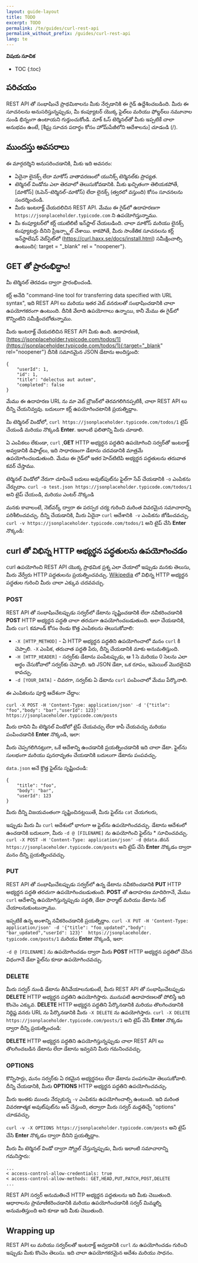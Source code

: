 ```yaml
---
layout: guide-layout
title: TODO
excerpt: TODO
permalink: /te/guides/curl-rest-api
permalink_without_prefix: /guides/curl-rest-api
lang: te
---
```


**విషయ సూచిక**

* TOC
{:toc}

## పరిచయం
REST API తో సంభాషించే ప్రాథమికాలను మీకు నేర్పడానికి ఈ గైడ్ ఉద్దేశించబడింది. మీరు ఈ సూచనలను అనుసరిస్తున్నప్పుడు, మీ కంప్యూటర్ యొక్క ఫైల్‌లు మరియు ఫోల్డర్‌లు నమూనాల నుండి భిన్నంగా ఉంటాయని గుర్తుంచుకోండి. మాక్ ఓస్ టెర్మినల్‌తో మీకు ఇప్పటికే చాలా అనుభవం ఉంటే, [శీఘ్ర సూచన పదార్థం కోసం హోమ్‌పేజీలోని ఆదేశాలను] చూడండి (/).

## ముందస్తు అవసరాలు

ఈ మార్గదర్శిని అనుసరించడానికి, మీకు ఇది అవసరం:

* ఏదైనా లైనక్స్ లేదా మాకోస్ వాతావరణంలో యునిక్స్ టెర్మినల్‌కు ప్రాప్యత.
* టెర్మినల్ విండోను ఎలా తెరవాలో తెలుసుకోవడానికి. మీకు ఖచ్చితంగా తెలియకపోతే, [మాకోస్] (ఓపెన్-టెర్మినల్-మాకోస్) లేదా లైనక్స్ (త్వరలో వస్తుంది) కోసం సూచనలను సందర్శించండి.
* మీరు ఇంటరాక్ట్ చేయదలిచిన REST API. మేము ఈ గైడ్‌లో ఉదాహరణగా `https://jsonplaceholder.typicode.com` ని ఉపయోగిస్తున్నాము.
* మీ కంప్యూటర్‌లో కర్ల్ యుటిలిటీ ఇన్‌స్టాల్ చేయబడింది. చాలా మాకోస్ మరియు లైనక్స్ కంప్యూటర్లు దీనిని ప్రీఇన్స్టాల్ చేశాయి. కాకపోతే, మీరు సాంకేతిక సూచనలను కర్ల్ ఇన్‌స్టాలేషన్ వెబ్‌సైట్‌లో (https://curl.haxx.se/docs/install.html) సమీక్షించాల్సి ఉంటుంది{: target = "_blank" rel = "noopener"}.

## GET తో ప్రారంభిద్దాం!

మీ టెర్మినల్ తెరవడం ద్వారా ప్రారంభించండి.

కర్ల్ అనేది "command-line tool for transferring data specified with URL syntax", ఇది REST API లు మరియు ఇతర వెబ్ వనరులతో సంభాషించడానికి చాలా ఉపయోగకరంగా ఉంటుంది. దీనికి వేలాది ఉపయోగాలు ఉన్నాయి, కానీ మేము ఈ గైడ్‌లో కొన్నింటిని సమీక్షించబోతున్నాము.

మీరు ఇంటరాక్ట్ చేయదలిచిన REST API మీకు ఉంది. ఉదాహరణకి, [https://jsonplaceholder.typicode.com/todos/1](https://jsonplaceholder.typicode.com/todos/1){:target="_blank" rel="noopener"} దీనికి సమానమైన JSON డేటాను అందిస్తుంది:

```
{
	"userId": 1,
	"id": 1,
	"title": "delectus aut autem",
	"completed": false
}
```
మేము ఈ ఉదాహరణ URL ను మా వెబ్ బ్రౌజర్‌లో తెరవగలిగినప్పటికీ, చాలా REST API లు దీన్ని చేయనివ్వవు. బదులుగా కర్ల్ ఉపయోగించటానికి ప్రయత్నిద్దాం.

మీ టెర్మినల్ విండోలో, `curl https://jsonplaceholder.typicode.com/todos/1` టైప్ చేయండి మరియు నొక్కండి **Enter**. ఇలాంటి ఫలితాన్ని మీరు చూడాలి.

<div class="center guideimages">
  <amp-anim src="/assets/guides/curl-rest-api/curl-get-basic-en.gif" width="665" height="387" alt="Demo of basic curl command" layout="responsive"></amp-anim>
</div>

ఏ ఎంపికలు లేకుండా, `curl` ,**GET** HTTP అభ్యర్ధన పద్ధతిని ఉపయోగించి సర్వర్‌తో ఇంటరాక్ట్ అవ్వడానికి డిఫాల్ట్‌లు, ఇది సాధారణంగా డేటాను చదవడానికి మాత్రమే ఉపయోగించబడుతుంది. మేము ఈ గైడ్‌లో ఇతర హెచ్‌టిటిపి అభ్యర్థన పద్ధతులను తరువాత కవర్ చేస్తాము.

టెర్మినల్ విండోలో నేరుగా చూపించే బదులు అవుట్‌పుట్‌ను ఫైల్‌గా సేవ్ చేయడానికి `-o` ఎంపికను చేర్చుదాం. `curl -o test.json https://jsonplaceholder.typicode.com/todos/1` అని టైప్ చేయండి, మరియు ఎంటర్ నొక్కండి

<div class="center guideimages">
  <amp-anim src="/assets/guides/curl-rest-api/curl-get-output-en.gif" width="665" height="387" alt="Demo of basic curl command with file output" layout="responsive"></amp-anim>
</div>

మనకు కావాలంటే, నెట్‌వర్క్ ద్వారా ఈ పరస్పర చర్య గురించి మరింత వివరమైన సమాచారాన్ని పరిశీలించవచ్చు. దీన్ని చేయడానికి, మీరు ఏదైనా `curl` ఆదేశానికి` -v` ఎంపికను జోడించవచ్చు. `curl -v https://jsonplaceholder.typicode.com/todos/1` అని టైప్ చేసి **Enter** నొక్కండి:

<div class="center guideimages">
  <amp-anim src="/assets/guides/curl-rest-api/curl-get-verbose-en.gif" width="665" height="387" alt="Demo of basic curl command with verbose output" layout="responsive"></amp-anim>
</div>

## curl తో విభిన్న HTTP అభ్యర్థన పద్ధతులను ఉపయోగించడం

curl ఉపయోగించి REST API యొక్క ప్రాథమిక ప్రశ్న ఎలా చేయాలో ఇప్పుడు మనకు తెలుసు, మీరు వేర్వేరు HTTP పద్ధతులను ప్రయత్నించవచ్చు. [Wikipedia](https://en.wikipedia.org/wiki/Hypertext_Transfer_Protocol#Request_methods) లో విభిన్న HTTP అభ్యర్థన పద్ధతుల గురించి మీరు చాలా ఎక్కువ చదవవచ్చు.

### POST

REST API తో సంభాషించేటప్పుడు సర్వర్‌లో డేటాను సృష్టించడానికి లేదా నవీకరించడానికి **POST** HTTP అభ్యర్థన పద్ధతి చాలా తరచుగా ఉపయోగించబడుతుంది. అలా చేయడానికి, మీరు `curl` కమాండ్ కోసం రెండు కొత్త ఎంపికలను తెలుసుకోవాలి:

* `-X [HTTP_METHOD]` - ఏ HTTP అభ్యర్థన పద్ధతిని ఉపయోగించాలో మనం  `curl` కి చెప్పాలి. `-X` ఎంపిక, తరువాత పద్ధతి పేరు, దీన్ని చేయడానికి మాకు అనుమతిస్తుంది.
* `-H [HTTP_HEADER]` - సర్వర్‌కు డేటాను పంపేటప్పుడు, ఆ 1 సె మరియు 0 సెలను ఎలా అర్థం చేసుకోవాలో సర్వర్‌కు చెప్పాలి. ఇది JSON డేటా, ఒక రూపం, ఇమెయిల్ మొదలైనవి కావచ్చు.
* `-d [YOUR_DATA]` - చివరగా, సర్వర్‌కు ఏ డేటాను `curl` పంపించాలో మేము పేర్కొనాలి.

ఈ ఎంపికలను పూర్తి ఆదేశంగా చేద్దాం:

`curl -X POST -H 'Content-Type: application/json' -d '{"title": "foo","body": "bar","userId": 123}' https://jsonplaceholder.typicode.com/posts`

మీరు దానిని మీ టెర్మినల్ విండోలో టైప్ చేయవచ్చు లేదా కాపీ చేయవచ్చు మరియు పంపించడానికి **Enter** నొక్కండి, ఇలా:

<div class="center guideimages">
  <amp-anim src="/assets/guides/curl-rest-api/curl-post-basic-en.gif" width="665" height="387" alt="Demo of POST curl command" layout="responsive"></amp-anim>
</div>

మీరు చెప్పగలిగినట్లుగా, ఒకే ఆదేశాన్ని ఉంచడానికి ప్రయత్నించడానికి ఇది చాలా డేటా. ఫైల్‌ను సులభంగా మరియు పునరావృతం చేయడానికి బదులుగా డేటాను పంపవచ్చు.

`data.json` అనే క్రొత్త ఫైల్‌ను సృష్టించండి:

```
{
	"title": "foo",
	"body": "bar",
	"userId": 123
}
```

మీరు దీన్ని విజయవంతంగా సృష్టించినట్లయితే, మీరు ఫైల్‌ను `cat` చేయగలరు,

<div class="center guideimages">
  <amp-anim src="/assets/guides/curl-rest-api/nano-datajson-en.gif" width="665" height="387" alt="Demo of data file" layout="responsive"></amp-anim>
</div>

ఇప్పుడు మీరు మీ `curl` ఆదేశంలో భాగంగా ఆ ఫైల్‌ను ఉపయోగించవచ్చు. డేటాను ఆదేశంలో ఉంచడానికి బదులుగా, మీరు `-d @ [FILENAME]` ను ఉపయోగించి ఫైల్‌ను * సూచించవచ్చు. ` curl -X POST -H 'Content-Type: application/json' -d @data.జేసన్ https://jsonplaceholder.typicode.com/posts` అని టైప్ చేసి **Enter** నొక్కడం ద్వారా మనం దీన్ని ప్రయత్నించవచ్చు.

<div class="center guideimages">
  <amp-anim src="/assets/guides/curl-rest-api/curl-post-file-en.gif" width="665" height="387" alt="Demo of POST curl command with a file" layout="responsive"></amp-anim>
</div>

### PUT

REST API తో సంభాషించేటప్పుడు సర్వర్‌లో ఉన్న డేటాను నవీకరించడానికి **PUT** HTTP అభ్యర్థన పద్ధతి తరచుగా ఉపయోగించబడుతుంది. **POST** తో ఉదాహరణ మాదిరిగానే, మేము `curl` ఆదేశాన్ని ఉపయోగిస్తున్నప్పుడు పద్ధతి, డేటా ఫార్మాట్ మరియు డేటాను సెట్ చేయాలనుకుంటున్నాము.

ఇప్పటికే ఉన్న అంశాన్ని నవీకరించడానికి ప్రయత్నిద్దాం. `curl -X PUT -H 'Content-Type: application/json' -d '{"title": "foo_updated","body": "bar_updated","userId": 123}'  https://jsonplaceholder. typicode.com/posts/1` మరియు **Enter** నొక్కండి, ఇలా:

<div class="center guideimages">
  <amp-anim src="/assets/guides/curl-rest-api/curl-put-basic-en.gif" width="665" height="387" alt="Demo of PUT curl command" layout="responsive"></amp-anim>
</div>

`-d @ [FILENAME]` ను ఉపయోగించడం ద్వారా మీరు **POST** HTTP అభ్యర్థన పద్ధతిలో చేసిన విధంగానే డేటా ఫైల్‌ను కూడా ఉపయోగించవచ్చు.

### DELETE

మీరు సర్వర్ నుండి డేటాను తీసివేయాలనుకుంటే, మీరు REST API తో సంభాషించేటప్పుడు **DELETE** HTTP అభ్యర్థన పద్ధతిని ఉపయోగిస్తారు. మునుపటి ఉదాహరణలతో పోలిస్తే ఇది కొంచెం ఎక్కువ. **DELETE** HTTP అభ్యర్థన పద్ధతిని పేర్కొనడానికి మరియు తొలగించడానికి నిర్దిష్ట వనరు URL ను పేర్కొనడానికి మీరు `-X DELETE` ను ఉపయోగిస్తారు. `curl -X DELETE https://jsonplaceholder.typicode.com/posts/1` అని టైప్ చేసి **Enter** నొక్కడం ద్వారా దీన్ని ప్రయత్నించండి:

<div class="center guideimages">
  <amp-anim src="/assets/guides/curl-rest-api/curl-delete-basic-en.gif" width="665" height="387" alt="Demo of DELETE curl command" layout="responsive"></amp-anim>
</div>

**DELETE** HTTP అభ్యర్ధన పద్ధతిని ఉపయోగిస్తున్నప్పుడు చాలా REST API లు తొలగించబడిన డేటాను లేదా డేటాను ఇవ్వవని మీరు గమనించవచ్చు.

### OPTIONS

కొన్నిసార్లు, మనం  సర్వర్‌కు ఏ రకమైన అభ్యర్థనలు లేదా డేటాను పంపగలమో తెలుసుకోవాలి. దీన్ని చేయడానికి, మీరు **OPTIONS** HTTP అభ్యర్థన పద్ధతిని ఉపయోగించవచ్చు.

మీరు ఇంతకు ముందు నేర్చుకున్న `-v` ఎంపికను ఉపయోగించాల్సి ఉంటుంది. ఇది మరింత వివరణాత్మక అవుట్‌పుట్‌ను ఆన్ చేస్తుంది, తద్వారా మీరు సర్వర్ మద్దతిచ్చే "options" చూడవచ్చు.

`curl -v -X OPTIONS https://jsonplaceholder.typicode.com/posts` అని టైప్ చేసి **Enter** నొక్కడం ద్వారా దీనిని ప్రయత్నిద్దాం.

<div class="center guideimages">
  <amp-anim src="/assets/guides/curl-rest-api/curl-options-verbose-en.gif" width="665" height="387" alt="Demo of OPTIONS curl command with verbose output" layout="responsive"></amp-anim>
</div>

మీరు మీ టెర్మినల్ విండో ద్వారా స్క్రోల్ చేస్తున్నప్పుడు, మీరు ఇలాంటి సమాచారాన్ని గమనిస్తారు:

```
...
< access-control-allow-credentials: true
< access-control-allow-methods: GET,HEAD,PUT,PATCH,POST,DELETE
...
```

REST API సర్వర్ అనుమతించే HTTP అభ్యర్థన పద్ధతులను ఇది మీకు చెబుతుంది. ఆధారాలను ప్రామాణీకరించడానికి మరియు ఉపయోగించడానికి సర్వర్ మిమ్మల్ని అనుమతిస్తుంది అని కూడా ఇది మీకు చెబుతుంది.

## Wrapping up

REST API లు మరియు సర్వర్‌లతో ఇంటరాక్ట్ అవ్వడానికి `curl` ను ఉపయోగించడం గురించి ఇప్పుడు మీకు కొంచెం తెలుసు. ఇది చాలా ఉపయోగకరమైన ఆదేశం మరియు సాధనం.
